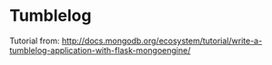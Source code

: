 Tumblelog
=========

Tutorial from: http://docs.mongodb.org/ecosystem/tutorial/write-a-tumblelog-application-with-flask-mongoengine/

